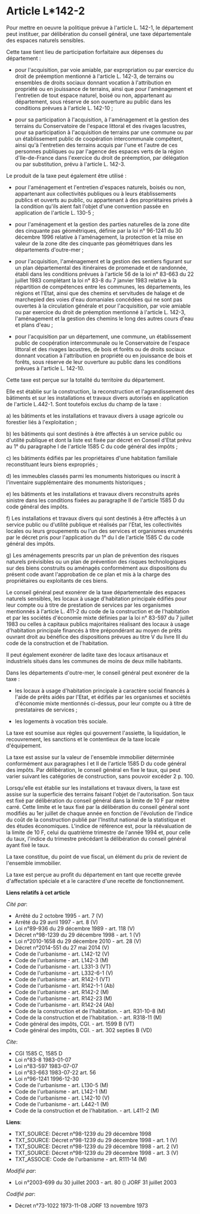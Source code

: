 # Article L*142-2

Pour mettre en oeuvre la politique prévue à l'article L. 142-1, le département peut instituer, par délibération du conseil
général, une taxe départementale des espaces naturels sensibles.

Cette taxe tient lieu de participation forfaitaire aux dépenses du département :

- pour l'acquisition, par voie amiable, par expropriation ou par exercice du droit de préemption mentionné à l'article L.
142-3, de terrains ou ensembles de droits sociaux donnant vocation à l'attribution en propriété ou en jouissance de terrains,
ainsi que pour l'aménagement et l'entretien de tout espace naturel, boisé ou non, appartenant au département, sous réserve de
son ouverture au public dans les conditions prévues à l'article L. 142-10 ;

- pour sa participation à l'acquisition, à l'aménagement et la gestion des terrains du Conservatoire de l'espace littoral et
des rivages lacustres, pour sa participation à l'acquisition de terrains par une commune ou par un établissement public de
coopération intercommunale compétent, ainsi qu'à l'entretien des terrains acquis par l'une et l'autre de ces personnes
publiques ou par l'agence des espaces verts de la région d'Ile-de-France dans l'exercice du droit de préemption, par
délégation ou par substitution, prévu à l'article L. 142-3.

Le produit de la taxe peut également être utilisé :

- pour l'aménagement et l'entretien d'espaces naturels, boisés ou non, appartenant aux collectivités publiques ou à leurs
établissements publics et ouverts au public, ou appartenant à des propriétaires privés à la condition qu'ils aient fait
l'objet d'une convention passée en application de l'article L. 130-5 ;

- pour l'aménagement et la gestion des parties naturelles de la zone dite des cinquante pas géométriques, définie par la loi
n° 96-1241 du 30 décembre 1996 relative à l'aménagement, la protection et la mise en valeur de la zone dite des cinquante pas
géométriques dans les départements d'outre-mer ;

- pour l'acquisition, l'aménagement et la gestion des sentiers figurant sur un plan départemental des itinéraires de
promenade et de randonnée, établi dans les conditions prévues à l'article 56 de la loi n° 83-663 du 22 juillet 1983
complétant la loi n° 83-8 du 7 janvier 1983 relative à la répartition de compétences entre les communes, les départements,
les régions et l'Etat, ainsi que des chemins et servitudes de halage et de marchepied des voies d'eau domaniales concédées
qui ne sont pas ouvertes à la circulation générale et pour l'acquisition, par voie amiable ou par exercice du droit de
préemption mentionné à l'article L. 142-3, l'aménagement et la gestion des chemins le long des autres cours d'eau et plans
d'eau ;

- pour l'acquisition par un département, une commune, un établissement public de coopération intercommunale ou le
Conservatoire de l'espace littoral et des rivages lacustres, de bois et forêts ou de droits sociaux donnant vocation à
l'attribution en propriété ou en jouissance de bois et forêts, sous réserve de leur ouverture au public dans les conditions
prévues à l'article L. 142-10.

Cette taxe est perçue sur la totalité du territoire du département.

Elle est établie sur la construction, la reconstruction et l'agrandissement des bâtiments et sur les installations et travaux
divers autorisés en application de l'article L.442-1. Sont toutefois exclus du champ de la taxe :

a) les bâtiments et les installations et travaux divers à usage agricole ou forestier liés à l'exploitation ;

b) les bâtiments qui sont destinés à être affectés à un service public ou d'utilité publique et dont la liste est fixée par
décret en Conseil d'Etat prévu au 1° du paragraphe I de l'article 1585 C du code général des impôts ;

c) les bâtiments édifiés par les propriétaires d'une habitation familiale reconstituant leurs biens expropriés ;

d) les immeubles classés parmi les monuments historiques ou inscrit à l'inventaire supplémentaire des monuments historiques ;

e) les bâtiments et les installations et travaux divers reconstruits après sinistre dans les conditions fixées au paragraphe
II de l'article 1585 D du code général des impôts.

f) Les installations et travaux divers qui sont destinés à être affectés à un service public ou d'utilité publique et
réalisés par l'Etat, les collectivités locales ou leurs groupements ou l'un des services et organismes enumérés par le décret
pris pour l'application du 1° du I de l'article 1585 C du code général des impôts.

g) Les aménagements prescrits par un plan de prévention des risques naturels prévisibles ou un plan de prévention des risques
technologiques sur des biens construits ou aménagés conformément aux dispositions du présent code avant l'approbation de ce
plan et mis à la charge des propriétaires ou exploitants de ces biens.

Le conseil général peut exonérer de la taxe départementale des espaces naturels sensibles, les locaux à usage d'habitation
principale édifiés pour leur compte ou à titre de prestation de services par les organismes mentionnés à l'article L. 411-2
du code de la construction et de l'habitation et par les sociétés d'économie mixte définies par la loi n° 83-597 du 7 juillet
1983 ou celles à capitaux publics majoritaires réalisant des locaux à usage d'habitation principale financés à titre
prépondérant au moyen de prêts ouvrant droit au bénéfice des dispositions prévues au titre V du livre III du code de la
construction et de l'habitation.

Il peut également exonérer de ladite taxe des locaux artisanaux et industriels situés dans les communes de moins de deux
mille habitants.

Dans les départements d'outre-mer, le conseil général peut exonérer de la taxe :

- les locaux à usage d'habitation principale à caractère social financés à l'aide de prêts aidés par l'Etat, et édifiés par
les organismes et sociétés d'économie mixte mentionnés ci-dessus, pour leur compte ou à titre de prestataires de services ;

- les logements à vocation très sociale.

La taxe est soumise aux règles qui gouvernent l'assiette, la liquidation, le recouvrement, les sanctions et le contentieux de
la taxe locale d'équipement.

La taxe est assise sur la valeur de l'ensemble immobilier déterminée conformément aux paragraphes I et II de l'article 1585 D
du code général des impôts. Par délibération, le conseil général en fixe le taux, qui peut varier suivant les catégories de
construction, sans pouvoir excéder 2 p. 100.

Lorsqu'elle est établie sur les installations et travaux divers, la taxe est assise sur la superficie des terrains faisant
l'objet de l'autorisation. Son taux est fixé par délibération du conseil général dans la limite de 10 F par mètre carré.
Cette limite et le taux fixé par la délibération du conseil général sont modifiés au 1er juillet de chaque année en fonction
de l'évolution de l'indice du coût de la construction publié par l'Institut national de la statistique et des études
économiques. L'indice de référence est, pour la réévaluation de la limite de 10 F, celui du quatrième trimestre de l'année
1994 et, pour celle du taux, l'indice du trimestre précédant la délibération du conseil général ayant fixé le taux.

La taxe constitue, du point de vue fiscal, un élément du prix de revient de l'ensemble immobilier.

La taxe est perçue au profit du département en tant que recette grevée d'affectation spéciale et a le caractère d'une recette
de fonctionnement.

**Liens relatifs à cet article**

_Cité par_:

  - Arrêté du 2 octobre 1995 - art. 7 (V)
  - Arrêté du 29 avril 1997 - art. 8 (V)
  - Loi n°89-936 du 29 décembre 1989 - art. 118 (V)
  - Décret n°98-1239 du 29 décembre 1998 - art. 1 (V)
  - Loi n°2010-1658 du 29 décembre 2010 - art. 28 (V)
  - Décret n°2014-551 du 27 mai 2014 (V)
  - Code de l'urbanisme - art. L142-12 (V)
  - Code de l'urbanisme - art. L142-3 (M)
  - Code de l'urbanisme - art. L331-3 (VT)
  - Code de l'urbanisme - art. L332-6-1 (V)
  - Code de l'urbanisme - art. R142-1 (VT)
  - Code de l'urbanisme - art. R142-1-1 (Ab)
  - Code de l'urbanisme - art. R142-2 (M)
  - Code de l'urbanisme - art. R142-23 (M)
  - Code de l'urbanisme - art. R142-24 (Ab)
  - Code de la construction et de l'habitation. - art. R31-10-8 (M)
  - Code de la construction et de l'habitation. - art. R318-11 (M)
  - Code général des impôts, CGI. - art. 1599 B (VT)
  - Code général des impôts, CGI. - art. 302 septies B (VD)

_Cite_:

  - CGI 1585 C, 1585 D
  - Loi n°83-8 1983-01-07
  - Loi n°83-597 1983-07-07
  - Loi n°83-663 1983-07-22 art. 56
  - Loi n°96-1241 1996-12-30
  - Code de l'urbanisme - art. L130-5 (M)
  - Code de l'urbanisme - art. L142-1 (M)
  - Code de l'urbanisme - art. L142-10 (V)
  - Code de l'urbanisme - art. L442-1 (M)
  - Code de la construction et de l'habitation. - art. L411-2 (M)

**Liens**:

  - TXT_SOURCE: Décret n°98-1239 du 29 décembre 1998
  - TXT_SOURCE: Décret n°98-1239 du 29 décembre 1998 - art. 1 (V)
  - TXT_SOURCE: Décret n°98-1239 du 29 décembre 1998 - art. 2 (V)
  - TXT_SOURCE: Décret n°98-1239 du 29 décembre 1998 - art. 3 (V)
  - TXT_ASSOCIE: Code de l'urbanisme - art. R111-14 (M)

_Modifié par_:

  - Loi n°2003-699 du 30 juillet 2003 - art. 80 () JORF 31 juillet 2003

_Codifié par_:

  - Décret n°73-1022 1973-11-08 JORF 13 novembre 1973

